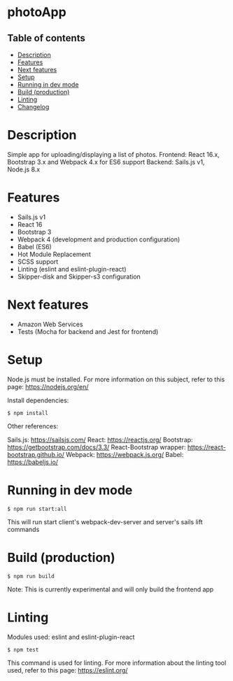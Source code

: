 # photoApp

## Table of contents
* [Description](#user-content-what-is-this)
* [Features](#user-content-features)
* [Next features](#user-content-next-features)
* [Setup](#user-content-setup)
* [Running in dev mode](#user-content-running-in-dev-mode)
* [Build (production)](#user-content-build-production)
* [Linting](#user-content-linting)
* [Changelog](#user-content-changelog)

# Description

Simple app for uploading/displaying a list of photos.
Frontend: React 16.x, Bootstrap 3.x and Webpack 4.x for ES6 support
Backend: Sails.js v1, Node.js 8.x

# Features
- Sails.js v1
- React 16
- Bootstrap 3
- Webpack 4 (development and production configuration)
- Babel (ES6)
- Hot Module Replacement
- SCSS support
- Linting (eslint and eslint-plugin-react)
- Skipper-disk and Skipper-s3 configuration

# Next features
- Amazon Web Services
- Tests (Mocha for backend and Jest for frontend)

# Setup
Node.js must be installed. For more information on this subject, refer to this page: https://nodejs.org/en/

Install dependencies:

``` $ npm install ```

Other references:

Sails.js: https://sailsjs.com/
React: https://reactjs.org/
Bootstrap: https://getbootstrap.com/docs/3.3/
React-Bootstrap wrapper: https://react-bootstrap.github.io/
Webpack: https://webpack.js.org/
Babel: https://babeljs.io/

# Running in dev mode

``` $ npm run start:all ```

This will run start client's webpack-dev-server and server's sails lift commands

# Build (production)

``` $ npm run build ```

Note: This is currently experimental and will only build the frontend app

# Linting

Modules used: eslint and eslint-plugin-react

``` $ npm test ```

This command is used for linting. For more information about the linting tool used, refer to this page: https://eslint.org/

